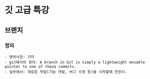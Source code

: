 # 깃 고급 특강

## 브랜치

### 정의
    - 영어사전: 가지
    - git에서의 정의: A branch in Git is simply a lightweight movable pointer to one of these commits.
    - 실무에서: 새로운 작업(기능 개발, 버그 수정 등)을 시작할때 만든다.